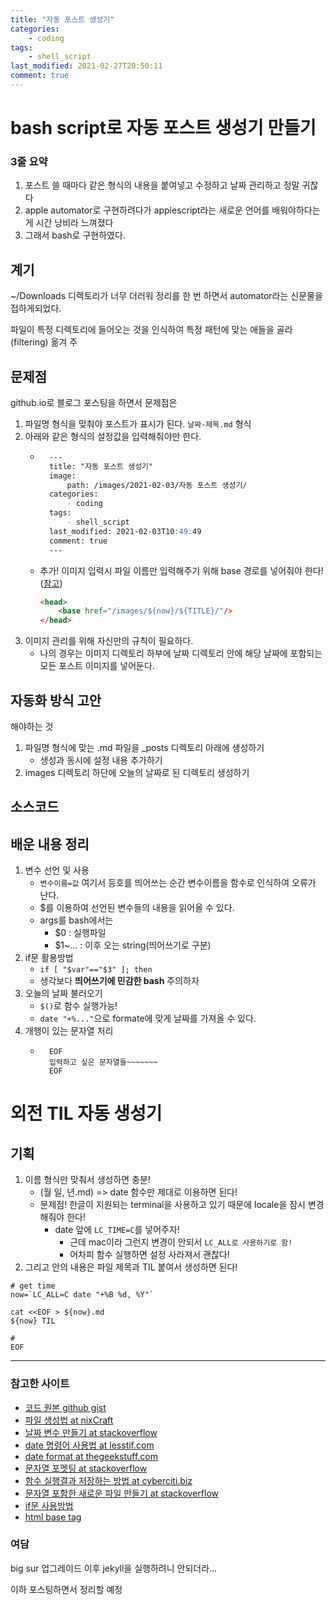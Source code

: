 ```yaml
---
title: "자동 포스트 생성기"
categories:
    - coding
tags:
    - shell_script
last_modified: 2021-02-27T20:50:11
comment: true
---
```


# bash script로 자동 포스트 생성기 만들기

### 3줄 요약 
1. 포스트 쓸 때마다 같은 형식의 내용을 붙여넣고 수정하고 날짜 관리하고 정말 귀찮다
2. apple automator로 구현하려다가 applescript라는 새로운 언어를 배워야하다는 게 시간 낭비라 느껴졌다
3. 그래서 bash로 구현하였다.

## 계기
~/Downloads 디렉토리가 너무 더러워 정리를 한 번 하면서 automator라는 신문물을 접하게되었다.

파일이 특정 디렉토리에 들어오는 것을 인식하여 특정 패턴에 맞는 애들을 골라(filtering) 옮겨 주

## 문제점
github.io로 블로그 포스팅을 하면서 문제점은
1. 파일명 형식을 맞춰야 포스트가 표시가 된다. `날짜-제목.md` 형식
2. 아래와 같은 형식의 설정값을 입력해줘야만 한다.
    - ``` md
        ---
        title: "자동 포스트 생성기"
        image:
            path: /images/2021-02-03/자동 포스트 생성기/ 
        categories:
            - coding
        tags:
            - shell_script
        last_modified: 2021-02-03T10:49:49
        comment: true
        ---
        ```
    - 추가! 이미지 입력시 파일 이름만 입력해주기 위해 base 경로를 넣어줘야 한다! 
    ([참고](https://www.w3schools.com/tags/tag_base.asp))
        ``` html
        <head>
            <base href="/images/${now}/${TITLE}/"/>
        </head>
        ```
3. 이미지 관리를 위해 자신만의 규칙이 필요하다.
    - 나의 경우는 이미지 디렉토리 하부에 날짜 디렉토리 안에 해당 날짜에 포함되는 모든 포스트 이미지를 넣어둔다.

## 자동화 방식 고안
해야하는 것
1. 파일명 형식에 맞는 .md 파일을 _posts 디렉토리 아래에 생성하기
    - 생성과 동시에 설정 내용 추가하기
2. images 디렉토리 하단에 오늘의 날짜로 된 디렉토리 생성하기

## 소스코드

<script src="https://gist.github.com/is-yeop/83ac0a271bf29897d5bed5ea23813837.js"></script>

## 배운 내용 정리
1. 변수 선언 및 사용
    - `변수이름=값` 여기서 등호를 띄어쓰는 순간 변수이름을 함수로 인식하여 오류가 난다.
    - $를 이용하여 선언된 변수들의 내용을 읽어올 수 있다.
    - args를 bash에서는
        - $0     : 실행파일
        - $1~... : 이후 오는 string(띄어쓰기로 구분)
1. if문 활용방법
    - `if [ "$var"=="$3" ]; then`
    - 생각보다 <b>띄어쓰기에 민감한 bash</b> 주의하자
1. 오늘의 날짜 불러오기
    - `$()`로 함수 실행가능!
    - `date "+%..."`으로 formate에 맞게 날짜를 가져올 수 있다.
1. 개행이 있는 문자열 처리
    - ```
        EOF
        입력하고 싶은 문자열들~~~~~~~
        EOF
        ```

# 외전 TIL 자동 생성기

## 기획 

1. 이름 형식만 맞춰서 생성하면 충분! 
    - (월 일, 년.md) => date 함수만 제대로 이용하면 된다!
    - 문제점! 한글이 지원되는 terminal을 사용하고 있기 때문에 locale을 잠시 변경해줘야 한다!
        - date 앞에 `LC_TIME=C`를 넣어주자!
            - 근데 mac이라 그런지 변경이 안되서 `LC_ALL로 사용하기로 함!`
            - 어차피 함수 실행하면 설정 사라져서 괜찮다!
2. 그리고 안의 내용은 파일 제목과 TIL 붙여서 생성하면 된다!

```shell
# get time
now=`LC_ALL=C date "+%B %d, %Y"`

cat <<EOF > ${now}.md
${now} TIL

# 
EOF
```

---
### 참고한 사이트
- [코드 원본 github gist](https://gist.github.com/is-yeop/83ac0a271bf29897d5bed5ea23813837)
- [파일 생성법 at nixCraft](https://www.cyberciti.biz/faq/create-a-file-in-linux-using-the-bash-shell-terminal/)
- [날짜 변수 만들기 at stackoverflow](https://stackoverflow.com/questions/17066250/create-timestamp-variable-in-bash-script)
- [date 명령어 사용법 at lesstif.com](https://www.lesstif.com/lpt/linux-date-40436076.html)
- [date format at thegeekstuff.com](https://www.thegeekstuff.com/2013/05/date-command-examples#optiontable)
- [문자열 포멧팅 at stackoverflow](https://stackoverflow.com/questions/4181703/how-to-concatenate-string-variables-in-bash)
- [함수 실행결과 저장하는 방법 at cyberciti.biz](https://www.cyberciti.biz/faq/unix-linux-bsd-appleosx-bash-assign-variable-command-output/)
- [문자열 포함한 새로운 파일 만들기 at stackoverflow](https://stackoverflow.com/questions/10969953/how-to-output-a-multiline-string-in-bash)
- [if문 사용방법](https://tldp.org/HOWTO/Bash-Prog-Intro-HOWTO-6.html)
- [html base tag](https://www.w3schools.com/tags/tag_base.asp)

### 여담
big sur 업그레이드 이후 jekyll을 실행하려니 안되더라...

이하 포스팅하면서 정리할 예정